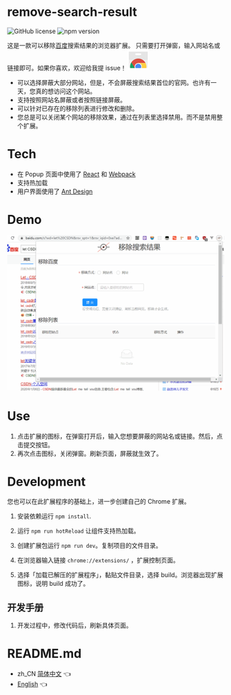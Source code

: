 # remove-search-result
![GitHub license](https://img.shields.io/badge/license-MIT-blue.svg)
 ![npm version](https://img.shields.io/npm/v/react.svg?style=flat)
 
这是一款可以移除[百度](https://www.baidu.com/)搜索结果的浏览器扩展。
只需要打开弹窗，输入网站名或链接即可。如果你喜欢，欢迎给我提 issue！
 [![](./project/chrome_web_store_icon_48px.png)](https://chrome.google.com/webstore/detail/%E7%A7%BB%E9%99%A4%E6%90%9C%E7%B4%A2%E7%BB%93%E6%9E%9C/ddmhkakmaioldjigppjffdoaahheegch?hl=zh-CN)

* 可以选择屏蔽大部分网站，但是，不会屏蔽搜索结果首位的官网。也许有一天，您真的想访问这个网站。
* 支持按照网站名屏蔽或者按照链接屏蔽。
* 可以针对已存在的移除列表进行修改和删除。
* 您总是可以关闭某个网站的移除效果，通过在列表里选择禁用。而不是禁用整个扩展。

# Tech
* 在 Popup 页面中使用了 [React](https://reactjs.org) 和 [Webpack](https://webpack.js.org/)
* 支持热加载
* 用户界面使用了 [Ant Design](https://ant.design)

# Demo
![](./project/display-demo.gif)

# Use
1. 点击扩展的图标，在弹窗打开后，输入您想要屏蔽的网站名或链接。然后，点击提交按钮。
2. 再次点击图标，关闭弹窗。刷新页面，屏蔽就生效了。

# Development
您也可以在此扩展程序的基础上，进一步创建自己的 Chrome 扩展。

1. 安装依赖运行 `npm install`. 

2. 运行 `npm run hotReload` 让组件支持热加载。

3. 创建扩展包运行 `npm run dev`。复制项目的文件目录。

4. 在浏览器输入链接 `chrome://extensions/` ，扩展控制页面。

5. 选择「加载已解压的扩展程序」，黏贴文件目录，选择 build。浏览器出现扩展图标，说明 build 成功了。

## 开发手册
1. 开发过程中，修改代码后，刷新具体页面。

# README.md
* zh_CN [简体中文](README_zh_CN.md) 👈
* [English](README.md) 👈
